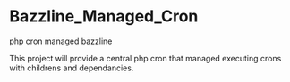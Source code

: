 Bazzline_Managed_Cron
=====================

php cron managed bazzline

This project will provide a central php cron that managed executing crons with childrens and dependancies.
